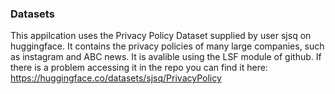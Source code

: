 ### Datasets
This appilcation uses the Privacy Policy Dataset supplied by user sjsq on
huggingface. It contains the privacy policies of many large companies, such as
instagram and ABC news. It is avalible using the LSF module of github. If there
is a problem accessing it in the repo you can find it here: 
https://huggingface.co/datasets/sjsq/PrivacyPolicy